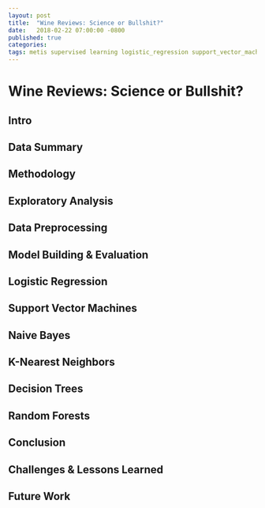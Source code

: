 ```yaml
---
layout: post
title:  "Wine Reviews: Science or Bullshit?"
date:   2018-02-22 07:00:00 -0800
published: true
categories: 
tags: metis supervised learning logistic_regression support_vector_machines naive_bayes k_nearest_neighbors decision_trees random_forests ordinal_regression postgresql flask d3
---
```

# Wine Reviews: Science or Bullshit?


## Intro


## Data Summary


## Methodology


## Exploratory Analysis


## Data Preprocessing


## Model Building & Evaluation


## Logistic Regression


## Support Vector Machines


## Naive Bayes


## K-Nearest Neighbors


## Decision Trees


## Random Forests


## Conclusion


## Challenges & Lessons Learned


## Future Work


